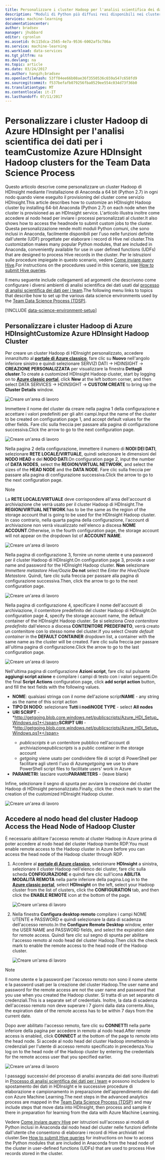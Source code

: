 ```yaml
---
title: Personalizzare i cluster Hadoop per l'analisi scientifica dei dati per i team | Documentazione Microsoft
description: "Moduli di Python più diffusi resi disponibili nei cluster personalizzati Hadoop di Azure HDInsight."
services: machine-learning
documentationcenter: 
author: bradsev
manager: jhubbard
editor: cgronlun
ms.assetid: 0c115dca-2565-4e7a-9536-6002af5c786a
ms.service: machine-learning
ms.workload: data-services
ms.tgt_pltfrm: na
ms.devlang: na
ms.topic: article
ms.date: 03/24/2017
ms.author: hangzh;bradsev
ms.openlocfilehash: 53ff04ee66b08ae36f3550536c659a547c658fd9
ms.sourcegitcommit: f537befafb079256fba0529ee554c034d73f36b0
ms.translationtype: MT
ms.contentlocale: it-IT
ms.lasthandoff: 07/11/2017
---
```

# <a name="customize-azure-hdinsight-hadoop-clusters-for-the-team-data-science-process"></a><span data-ttu-id="1a087-103">Personalizzare i cluster Hadoop di Azure HDInsight per l'analisi scientifica dei dati per i team</span><span class="sxs-lookup"><span data-stu-id="1a087-103">Customize Azure HDInsight Hadoop clusters for the Team Data Science Process</span></span>
<span data-ttu-id="1a087-104">Questo articolo descrive come personalizzare un cluster Hadoop di HDInsight mediante l'installazione di Anaconda a 64 bit (Python 2.7) in ogni nodo quando viene eseguito il provisioning del cluster come servizio HDInsight.</span><span class="sxs-lookup"><span data-stu-id="1a087-104">This article describes how to customize an HDInsight Hadoop cluster by installing 64-bit Anaconda (Python 2.7) on each node when the cluster is provisioned as an HDInsight service.</span></span> <span data-ttu-id="1a087-105">L'articolo illustra inoltre come accedere al nodo head per inviare i processi personalizzati al cluster.</span><span class="sxs-lookup"><span data-stu-id="1a087-105">It also shows how to access the headnode to submit custom jobs to the cluster.</span></span> <span data-ttu-id="1a087-106">Questa personalizzazione rende molti moduli Python comuni, che sono inclusi in Anaconda, facilmente disponibili per l'uso nelle funzioni definite dall'utente (UDF) progettate per elaborare i record di Hive nel cluster.</span><span class="sxs-lookup"><span data-stu-id="1a087-106">This customization makes many popular Python modules, that are included in Anaconda, conveniently available for use in user defined functions (UDFs) that are designed to process Hive records in the cluster.</span></span> <span data-ttu-id="1a087-107">Per le istruzioni sulle procedure impiegate in questo scenario, vedere [Come inviare query Hive](machine-learning-data-science-move-hive-tables.md#submit).</span><span class="sxs-lookup"><span data-stu-id="1a087-107">For instructions on the procedures used in this scenario, see [How to submit Hive queries](machine-learning-data-science-move-hive-tables.md#submit).</span></span>

<span data-ttu-id="1a087-108">Il menu seguente include collegamenti ad argomenti che descrivono come configurare i diversi ambienti di analisi scientifica dei dati usati dal [processo di analisi scientifica dei dati per i team](data-science-process-overview.md).</span><span class="sxs-lookup"><span data-stu-id="1a087-108">The following menu links to topics that describe how to set up the various data science environments used by the [Team Data Science Process (TDSP)](data-science-process-overview.md).</span></span>

[!INCLUDE [data-science-environment-setup](../../includes/cap-setup-environments.md)]

## <span data-ttu-id="1a087-109"><a name="customize"></a>Personalizzare i cluster Hadoop di Azure HDInsight</span><span class="sxs-lookup"><span data-stu-id="1a087-109"><a name="customize"></a>Customize Azure HDInsight Hadoop Cluster</span></span>
<span data-ttu-id="1a087-110">Per creare un cluster Hadoop di HDInsight personalizzato, accedere innanzitutto al [**portale di Azure classico**](https://manage.windowsazure.com/), fare clic su **Nuovo** nell'angolo inferiore sinistro e quindi selezionare SERVIZI DATI -> HDINSIGHT -> **CREAZIONE PERSONALIZZATA** per visualizzare la finestra **Dettagli cluster**.</span><span class="sxs-lookup"><span data-stu-id="1a087-110">To create a customized HDInsight Hadoop cluster, start by logging on to [**Azure classic portal**](https://manage.windowsazure.com/), click **New** at the left bottom corner, and then select DATA SERVICES -> HDINSIGHT -> **CUSTOM CREATE** to bring up the **Cluster Details** window.</span></span> 

![Creare un'area di lavoro](./media/machine-learning-data-science-customize-hadoop-cluster/customize-cluster-img1.png)

<span data-ttu-id="1a087-112">Immettere il nome del cluster da creare nella pagina 1 della configurazione e accettare i valori predefiniti per gli altri campi.</span><span class="sxs-lookup"><span data-stu-id="1a087-112">Input the name of the cluster to be created on configuration page 1, and accept default values for the other fields.</span></span> <span data-ttu-id="1a087-113">Fare clic sulla freccia per passare alla pagina di configurazione successiva.</span><span class="sxs-lookup"><span data-stu-id="1a087-113">Click the arrow to go to the next configuration page.</span></span> 

![Creare un'area di lavoro](./media/machine-learning-data-science-customize-hadoop-cluster/customize-cluster-img1.png)

<span data-ttu-id="1a087-115">Nella pagina 2 della configurazione, immettere il numero di **NODI DEI DATI**, selezionare **RETE LOCALE/VIRTUALE**, quindi selezionare le dimensioni del **NODO HEAD** e del **NODO DATI**.</span><span class="sxs-lookup"><span data-stu-id="1a087-115">On configuration page 2, input the number of **DATA NODES**, select the **REGION/VIRTUAL NETWORK**, and select the sizes of the **HEAD NODE** and the **DATA NODE**.</span></span> <span data-ttu-id="1a087-116">Fare clic sulla freccia per passare alla pagina di configurazione successiva.</span><span class="sxs-lookup"><span data-stu-id="1a087-116">Click the arrow to go to the next configuration page.</span></span>

> [!NOTE]
> <span data-ttu-id="1a087-117">La **RETE LOCALE/VIRTUALE** deve corrispondere all'area dell'account di archiviazione che verrà usato per il cluster Hadoop di HDInsight.</span><span class="sxs-lookup"><span data-stu-id="1a087-117">The **REGION/VIRTUAL NETWORK** has to be the same as the region of the storage account that is going to be used for the HDInsight Hadoop cluster.</span></span> <span data-ttu-id="1a087-118">In caso contrario, nella quarta pagina della configurazione, l'account di archiviazione non verrà visualizzato nell'elenco a discesa **NOME ACCOUNT**.</span><span class="sxs-lookup"><span data-stu-id="1a087-118">Otherwise, in the fourth configuration page, the storage account will not appear on the dropdown list of **ACCOUNT NAME**.</span></span>
> 
> 

![Creare un'area di lavoro](./media/machine-learning-data-science-customize-hadoop-cluster/customize-cluster-img3.png)

<span data-ttu-id="1a087-120">Nella pagina di configurazione 3, fornire un nome utente e una password per il cluster Hadoop di HDInsight.</span><span class="sxs-lookup"><span data-stu-id="1a087-120">On configuration page 3, provide a user name and password for the HDInsight Hadoop cluster.</span></span> <span data-ttu-id="1a087-121">**Non** selezionare *Immettere metastore Hive/Oozie*.</span><span class="sxs-lookup"><span data-stu-id="1a087-121">**Do not** select the *Enter the Hive/Oozie Metastore*.</span></span> <span data-ttu-id="1a087-122">Quindi, fare clic sulla freccia per passare alla pagina di configurazione successiva.</span><span class="sxs-lookup"><span data-stu-id="1a087-122">Then, click the arrow to go to the next configuration page.</span></span> 

![Creare un'area di lavoro](./media/machine-learning-data-science-customize-hadoop-cluster/customize-cluster-img4.png)

<span data-ttu-id="1a087-124">Nella pagina di configurazione 4, specificare il nome dell'account di archiviazione, il contenitore predefinito del cluster Hadoop di HDInsight.</span><span class="sxs-lookup"><span data-stu-id="1a087-124">On configuration page 4, specify the storage account name, the default container of the HDInsight Hadoop cluster.</span></span> <span data-ttu-id="1a087-125">Se si seleziona *Crea contenitore predefinito* dall'elenco a discesa **CONTENITORE PREDEFINITO**, verrà creato un contenitore con lo stesso nome del cluster.</span><span class="sxs-lookup"><span data-stu-id="1a087-125">If you select *Create default container* in the **DEFAULT CONTAINER** dropdown list, a container with the same name as the cluster will be created.</span></span> <span data-ttu-id="1a087-126">Fare clic sulla freccia per passare all'ultima pagina di configurazione.</span><span class="sxs-lookup"><span data-stu-id="1a087-126">Click the arrow to go to the last configuration page.</span></span>

![Creare un'area di lavoro](./media/machine-learning-data-science-customize-hadoop-cluster/customize-cluster-img5.png)

<span data-ttu-id="1a087-128">Nell'ultima pagina di configurazione **Azioni script**, fare clic sul pulsante **aggiungi script azione** e compilare i campi di testo con i valori seguenti.</span><span class="sxs-lookup"><span data-stu-id="1a087-128">On the final **Script Actions** configuration page, click **add script action** button, and fill the text fields with the following values.</span></span>

* <span data-ttu-id="1a087-129">**NOME**: qualsiasi stringa con il nome dell'azione script</span><span class="sxs-lookup"><span data-stu-id="1a087-129">**NAME** - any string as the name of this script action</span></span>
* <span data-ttu-id="1a087-130">**TIPO DI NODO**: selezionare **Tutti i nodi**</span><span class="sxs-lookup"><span data-stu-id="1a087-130">**NODE TYPE** - select **All nodes**</span></span>
* <span data-ttu-id="1a087-131">**URI SCRIPT** - *http://getgoing.blob.core.windows.net/publicscripts/Azure_HDI_Setup_Windows.ps1*</span><span class="sxs-lookup"><span data-stu-id="1a087-131">**SCRIPT URI** - *http://getgoing.blob.core.windows.net/publicscripts/Azure_HDI_Setup_Windows.ps1*</span></span> 
  * <span data-ttu-id="1a087-132">*publicscripts* è un contenitore pubblico nell'account di archiviazione</span><span class="sxs-lookup"><span data-stu-id="1a087-132">*publicscripts* is a public container in the storage account</span></span> 
  * <span data-ttu-id="1a087-133">*getgoing* viene usato per condividere file di script di PowerShell per facilitare agli utenti l'uso di Azure</span><span class="sxs-lookup"><span data-stu-id="1a087-133">*getgoing* we use to share PowerShell script files to facilitate users' work in Azure</span></span>
* <span data-ttu-id="1a087-134">**PARAMETRI**: lasciare vuoto</span><span class="sxs-lookup"><span data-stu-id="1a087-134">**PARAMETERS** - (leave blank)</span></span>

<span data-ttu-id="1a087-135">Infine, selezionare il segno di spunta per avviare la creazione del cluster Hadoop di HDInsight personalizzato.</span><span class="sxs-lookup"><span data-stu-id="1a087-135">Finally, click the check mark to start the creation of the customized HDInsight Hadoop cluster.</span></span> 

![Creare un'area di lavoro](./media/machine-learning-data-science-customize-hadoop-cluster/script-actions.png)

## <span data-ttu-id="1a087-137"><a name="headnode"></a> Accedere al nodo head del cluster Hadoop</span><span class="sxs-lookup"><span data-stu-id="1a087-137"><a name="headnode"></a> Access the Head Node of Hadoop Cluster</span></span>
<span data-ttu-id="1a087-138">È necessario abilitare l'accesso remoto al cluster Hadoop in Azure prima di poter accedere al nodo head del cluster Hadoop tramite RDP.</span><span class="sxs-lookup"><span data-stu-id="1a087-138">You must enable remote access to the Hadoop cluster in Azure before you can access the head node of the Hadoop cluster through RDP.</span></span> 

1. <span data-ttu-id="1a087-139">Accedere al [**portale di Azure classico**](https://manage.windowsazure.com/), selezionare **HDInsight** a sinistra, selezionare il cluster Hadoop nell'elenco dei cluster, fare clic sulla scheda **CONFIGURAZIONE** e quindi fare clic sull'icona **ABILITA MODALITÀ REMOTA** nella parte inferiore della pagina.</span><span class="sxs-lookup"><span data-stu-id="1a087-139">Log in to the [**Azure classic portal**](https://manage.windowsazure.com/), select **HDInsight** on the left, select your Hadoop cluster from the list of clusters, click the **CONFIGURATION** tab, and then click the **ENABLE REMOTE** icon at the bottom of the page.</span></span>
   
    ![Creare un'area di lavoro](./media/machine-learning-data-science-customize-hadoop-cluster/enable-remote-access-1.png)
2. <span data-ttu-id="1a087-141">Nella finestra **Configura desktop remoto** compilare i campi NOME UTENTE e PASSWORD e quindi selezionare la data di scadenza dell'accesso remoto.</span><span class="sxs-lookup"><span data-stu-id="1a087-141">In the **Configure Remote Desktop** window, enter the USER NAME and PASSWORD fields, and select the expiration date for remote access.</span></span> <span data-ttu-id="1a087-142">Quindi fare clic sul segno di spunta per abilitare l'accesso remoto al nodo head del cluster Hadoop.</span><span class="sxs-lookup"><span data-stu-id="1a087-142">Then click the check mark to enable the remote access to the head node of the Hadoop cluster.</span></span>
   
    ![Creare un'area di lavoro](./media/machine-learning-data-science-customize-hadoop-cluster/enable-remote-access-2.png)

> [!NOTE]
> <span data-ttu-id="1a087-144">Il nome utente e la password per l'accesso remoto non sono il nome utente e la password usati per la creazione del cluster Hadoop.</span><span class="sxs-lookup"><span data-stu-id="1a087-144">The user name and password for the remote access are not the user name and password that you use when you created the Hadoop cluster.</span></span> <span data-ttu-id="1a087-145">Si tratta di un set separato di credenziali.</span><span class="sxs-lookup"><span data-stu-id="1a087-145">This is a separate set of credentials.</span></span> <span data-ttu-id="1a087-146">Inoltre, la data di scadenza dell'accesso remoto non deve superare i 7 giorni dalla data corrente.</span><span class="sxs-lookup"><span data-stu-id="1a087-146">Also, the expiration date of the remote access has to be within 7 days from the current date.</span></span>
> 
> 

<span data-ttu-id="1a087-147">Dopo aver abilitato l'accesso remoto, fare clic su **CONNETTI** nella parte inferiore della pagina per accedere in remoto al nodo head.</span><span class="sxs-lookup"><span data-stu-id="1a087-147">After remote access is enabled, click **CONNECT** at the bottom of the page to remote into the head node.</span></span> <span data-ttu-id="1a087-148">Si accede al nodo head del cluster Hadoop immettendo le credenziali per l'utente di accesso remoto specificato in precedenza.</span><span class="sxs-lookup"><span data-stu-id="1a087-148">You log on to the head node of the Hadoop cluster by entering the credentials for the remote access user that you specified earlier.</span></span>

![Creare un'area di lavoro](./media/machine-learning-data-science-customize-hadoop-cluster/enable-remote-access-3.png)

<span data-ttu-id="1a087-150">I passaggi successivi del processo di analisi avanzata dei dati sono illustrati in [Processo di analisi scientifica dei dati per i team](https://azure.microsoft.com/documentation/learning-paths/cortana-analytics-process/) e possono includere lo spostamento dei dati in HDInsight e le successive procedure di elaborazione e campionamento in preparazione dell'apprendimento dei dati con Azure Machine Learning.</span><span class="sxs-lookup"><span data-stu-id="1a087-150">The next steps in the advanced analytics process are mapped in the [Team Data Science Process (TDSP)](https://azure.microsoft.com/documentation/learning-paths/cortana-analytics-process/) and may include steps that move data into HDInsight, then process and sample it there in preparation for learning from the data with Azure Machine Learning.</span></span>

<span data-ttu-id="1a087-151">Vedere [Come inviare query Hive](machine-learning-data-science-move-hive-tables.md#submit) per istruzioni sull'accesso ai moduli di Python inclusi in Anaconda dal nodo head del cluster nelle funzioni definite dall'utente che consentono di elaborare i record di Hive archiviati nel cluster.</span><span class="sxs-lookup"><span data-stu-id="1a087-151">See [How to submit Hive queries](machine-learning-data-science-move-hive-tables.md#submit) for instructions on how to access the Python modules that are included in Anaconda from the head node of the cluster in user-defined functions (UDFs) that are used to process Hive records stored in the cluster.</span></span>

